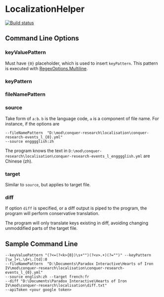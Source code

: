 # LocalizationHelper

[![Build status](https://ci.appveyor.com/api/projects/status/9quhnn68u9ao408p?svg=true)](https://ci.appveyor.com/project/gqqnbig/localizationhelper)

## Command Line Options

### keyValuePattern
Must have `{0}` placeholder, which is used to insert `keyPattern`. This pattern is executed with [RegexOptions.Multiline](https://msdn.microsoft.com/library/system.text.regularexpressions.regexoptions(v=vs.110).aspx).

### keyPattern

### fileNamePattern

### source
Take form of `a:b`. `b` is the language code, `a` is a component of file name. For instance, if the options are 

```
--fileNamePattern  "D:\mod\conquer-research\localisation\conquer-research-events_l_{0}.yml" 
--source engggglish:zh
```

The program knows the text in `D:\mod\conquer-research\localisation\conquer-research-events_l_engggglish.yml` are Chinese (zh).

### target
Similar to `source`, but applies to target file.

### diff
If option `diff` is specified, or a diff output is piped to the program, the program will perform conservative translation. 

The program will only translate keys existing in diff, avoiding changing unmoddified parts of the target file. 

## Sample Command Line
```
--keyValuePattern "(?<=(?<k>{0})\s+"")(?<v>.+)(?="")" --keyPattern [\w_]+\.\d+\.[td]:0 
--fileNamePattern  "D:\Documents\Paradox Interactive\Hearts of Iron IV\mod\conquer-research\localisation\conquer-research-events_l_{0}.yml" 
--source english:zh --target french:fr 
--diff "D:\Documents\Paradox Interactive\Hearts of Iron IV\mod\conquer-research\localisation\diff.txt"  
--apiToken <your google token>
```
